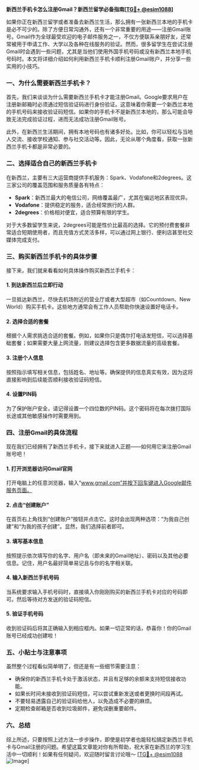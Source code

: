 **新西兰手机卡怎么注册Gmail？新西兰留学必备指南[[TG💪+ @esim1088](https://t.me/s/esim1088)]**

如果你正在新西兰留学或者准备去新西兰生活，那么拥有一张新西兰本地的手机卡是必不可少的。除了方便日常沟通外，还有一个非常重要的用途——注册Gmail账号。Gmail作为全球最受欢迎的电子邮件服务之一，不仅方便联系亲朋好友，还常常被用于申请工作、大学以及各种在线服务的验证。然而，很多留学生在尝试注册Gmail时会遇到一些问题，尤其是当他们使用外国手机号码或没有新西兰本地手机号码时。本文将详细介绍如何利用新西兰手机卡顺利注册Gmail账户，并分享一些实用的小技巧。

### 一、为什么需要新西兰手机卡？

首先，我们来谈谈为什么需要新西兰手机卡才能注册Gmail。Google要求用户在注册新邮箱时必须通过短信验证码进行身份验证。这意味着你需要一个新西兰本地的手机号码来接收验证码短信。如果你的手机卡不是新西兰本地的，那么可能会导致无法完成验证过程，进而无法成功注册Gmail账号。

此外，在新西兰生活期间，拥有本地号码也有诸多好处。比如，你可以轻松与当地人交流、接收学校通知、参与社交活动等。因此，无论从哪个角度看，获取一张新西兰手机卡都是非常必要的。

### 二、选择适合自己的新西兰手机卡

在新西兰，主要有三大运营商提供手机服务：Spark、Vodafone和2degrees。这三家公司的覆盖范围和服务质量各有特点：

- **Spark**：新西兰最大的电信公司，网络覆盖最广，尤其在偏远地区表现优异。
- **Vodafone**：提供稳定的服务，适合经常旅行的人群。
- **2degrees**：价格相对便宜，适合预算有限的学生。

对于大多数留学生来说，2degrees可能是性价比最高的选择。它的预付费套餐非常适合短期使用者，而且充值方式灵活多样，可以通过网上银行、便利店甚至社交媒体完成支付。

### 三、购买新西兰手机卡的具体步骤

接下来，我们就来看看如何具体操作购买新西兰手机卡：

#### 1. 到达新西兰后立即行动
一旦抵达新西兰，尽快去机场附近的营业厅或者大型超市（如Countdown、New World）购买手机卡。这些地方通常会有工作人员帮助你快速设置好电话卡。

#### 2. 选择合适的套餐
根据个人需求挑选合适的套餐。例如，如果你只是偶尔打电话发短信，可以选择基础套餐；如果需要大量上网流量，则建议选择包含更多数据流量的高级套餐。

#### 3. 注册个人信息
按照指示填写相关信息，包括姓名、地址等。确保提供的信息真实有效，因为这将直接影响到后续能否顺利接收验证码短信。

#### 4. 设置PIN码
为了保护账户安全，请记得设置一个四位数的PIN码。这个密码将在每次拨打国际长途或其他敏感操作时需要用到。

### 四、注册Gmail的具体流程

现在我们已经拥有了新西兰手机卡，接下来就进入正题——如何用它来注册Gmail账号吧！

#### 1. 打开浏览器访问Gmail官网
打开电脑上的任意浏览器，输入“www.gmail.com”并按下回车键进入Google邮件服务页面。

#### 2. 点击“创建账户”
在首页右上角找到“创建账户”按钮并点击它。这时会出现两种选项：“为我自己创建”和“为我的孩子创建”。显然，我们选择前者即可。

#### 3. 填写基本信息
按照提示依次填写你的名字、用户名（即未来的Gmail地址）、密码以及其他必要信息。记住，用户名最好简单易记且与你的名字相关联。

#### 4. 输入新西兰手机号码
当系统要求输入手机号码时，直接填入你刚刚购买的新西兰手机卡对应的号码即可。然后等待对方发送的验证码短信。

#### 5. 验证手机号码
收到验证码后将其正确输入到相应框内。如果一切正常的话，恭喜你！你的Gmail账号已经成功创建啦！

### 五、小贴士与注意事项

虽然整个过程看似简单明了，但还是有一些细节需要注意：

- 确保你的新西兰手机卡处于激活状态，并且有足够的余额来支持短信接收功能。
- 如果长时间未接收到验证码短信，可以尝试重新发送或者更换时间段再试。
- 不要轻易透露自己的验证码给他人，以免造成不必要的麻烦。
- 定期检查邮箱是否收到垃圾邮件，避免误删重要邮件。

### 六、总结

综上所述，只要按照上述方法一步步操作，即使是初学者也能轻松搞定新西兰手机卡与Gmail注册的问题。希望这篇文章能对你有所帮助，祝大家在新西兰的学习生活中一切顺利！如果有任何疑问，欢迎随时留言讨论哦～ [[TG💪+ @esim1088](https://t.me/s/esim1088) ![Image](https://i.postimg.cc/4NQfJmqS/Snipaste-2025-05-13-00-14-12.png)]